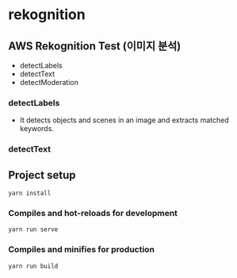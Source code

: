 # rekognition


## AWS Rekognition Test (이미지 분석)

- detectLabels
- detectText
- detectModeration

### detectLabels

- It detects objects and scenes in an image and extracts matched keywords.

### detectText


 


## Project setup
```
yarn install
```

### Compiles and hot-reloads for development
```
yarn run serve
```

### Compiles and minifies for production
```
yarn run build
```



